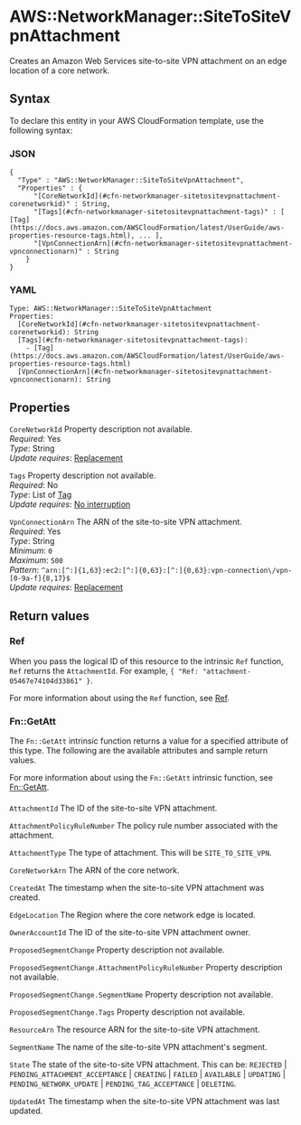 # AWS::NetworkManager::SiteToSiteVpnAttachment<a name="aws-resource-networkmanager-sitetositevpnattachment"></a>

Creates an Amazon Web Services site\-to\-site VPN attachment on an edge location of a core network\.

## Syntax<a name="aws-resource-networkmanager-sitetositevpnattachment-syntax"></a>

To declare this entity in your AWS CloudFormation template, use the following syntax:

### JSON<a name="aws-resource-networkmanager-sitetositevpnattachment-syntax.json"></a>

```
{
  "Type" : "AWS::NetworkManager::SiteToSiteVpnAttachment",
  "Properties" : {
      "[CoreNetworkId](#cfn-networkmanager-sitetositevpnattachment-corenetworkid)" : String,
      "[Tags](#cfn-networkmanager-sitetositevpnattachment-tags)" : [ [Tag](https://docs.aws.amazon.com/AWSCloudFormation/latest/UserGuide/aws-properties-resource-tags.html), ... ],
      "[VpnConnectionArn](#cfn-networkmanager-sitetositevpnattachment-vpnconnectionarn)" : String
    }
}
```

### YAML<a name="aws-resource-networkmanager-sitetositevpnattachment-syntax.yaml"></a>

```
Type: AWS::NetworkManager::SiteToSiteVpnAttachment
Properties:
  [CoreNetworkId](#cfn-networkmanager-sitetositevpnattachment-corenetworkid): String
  [Tags](#cfn-networkmanager-sitetositevpnattachment-tags):
    - [Tag](https://docs.aws.amazon.com/AWSCloudFormation/latest/UserGuide/aws-properties-resource-tags.html)
  [VpnConnectionArn](#cfn-networkmanager-sitetositevpnattachment-vpnconnectionarn): String
```

## Properties<a name="aws-resource-networkmanager-sitetositevpnattachment-properties"></a>

`CoreNetworkId` <a name="cfn-networkmanager-sitetositevpnattachment-corenetworkid"></a>
Property description not available\.  
_Required_: Yes  
_Type_: String  
_Update requires_: [Replacement](https://docs.aws.amazon.com/AWSCloudFormation/latest/UserGuide/using-cfn-updating-stacks-update-behaviors.html#update-replacement)

`Tags` <a name="cfn-networkmanager-sitetositevpnattachment-tags"></a>
Property description not available\.  
_Required_: No  
_Type_: List of [Tag](https://docs.aws.amazon.com/AWSCloudFormation/latest/UserGuide/aws-properties-resource-tags.html)  
_Update requires_: [No interruption](https://docs.aws.amazon.com/AWSCloudFormation/latest/UserGuide/using-cfn-updating-stacks-update-behaviors.html#update-no-interrupt)

`VpnConnectionArn` <a name="cfn-networkmanager-sitetositevpnattachment-vpnconnectionarn"></a>
The ARN of the site\-to\-site VPN attachment\.  
_Required_: Yes  
_Type_: String  
_Minimum_: `0`  
_Maximum_: `500`  
_Pattern_: `^arn:[^:]{1,63}:ec2:[^:]{0,63}:[^:]{0,63}:vpn-connection\/vpn-[0-9a-f]{8,17}$`  
_Update requires_: [Replacement](https://docs.aws.amazon.com/AWSCloudFormation/latest/UserGuide/using-cfn-updating-stacks-update-behaviors.html#update-replacement)

## Return values<a name="aws-resource-networkmanager-sitetositevpnattachment-return-values"></a>

### Ref<a name="aws-resource-networkmanager-sitetositevpnattachment-return-values-ref"></a>

When you pass the logical ID of this resource to the intrinsic `Ref` function, `Ref` returns the `AttachmentId`\. For example, `{ "Ref: "attachment-05467e74104d33861" }`\.

For more information about using the `Ref` function, see [Ref](https://docs.aws.amazon.com/AWSCloudFormation/latest/UserGuide/intrinsic-function-reference-ref.html)\.

### Fn::GetAtt<a name="aws-resource-networkmanager-sitetositevpnattachment-return-values-fn--getatt"></a>

The `Fn::GetAtt` intrinsic function returns a value for a specified attribute of this type\. The following are the available attributes and sample return values\.

For more information about using the `Fn::GetAtt` intrinsic function, see [Fn::GetAtt](https://docs.aws.amazon.com/AWSCloudFormation/latest/UserGuide/intrinsic-function-reference-getatt.html)\.

#### <a name="aws-resource-networkmanager-sitetositevpnattachment-return-values-fn--getatt-fn--getatt"></a>

`AttachmentId` <a name="AttachmentId-fn::getatt"></a>
The ID of the site\-to\-site VPN attachment\.

`AttachmentPolicyRuleNumber` <a name="AttachmentPolicyRuleNumber-fn::getatt"></a>
The policy rule number associated with the attachment\.

`AttachmentType` <a name="AttachmentType-fn::getatt"></a>
The type of attachment\. This will be `SITE_TO_SITE_VPN`\.

`CoreNetworkArn` <a name="CoreNetworkArn-fn::getatt"></a>
The ARN of the core network\.

`CreatedAt` <a name="CreatedAt-fn::getatt"></a>
The timestamp when the site\-to\-site VPN attachment was created\.

`EdgeLocation` <a name="EdgeLocation-fn::getatt"></a>
The Region where the core network edge is located\.

`OwnerAccountId` <a name="OwnerAccountId-fn::getatt"></a>
The ID of the site\-to\-site VPN attachment owner\.

`ProposedSegmentChange` <a name="ProposedSegmentChange-fn::getatt"></a>
Property description not available\.

`ProposedSegmentChange.AttachmentPolicyRuleNumber` <a name="ProposedSegmentChange.AttachmentPolicyRuleNumber-fn::getatt"></a>
Property description not available\.

`ProposedSegmentChange.SegmentName` <a name="ProposedSegmentChange.SegmentName-fn::getatt"></a>
Property description not available\.

`ProposedSegmentChange.Tags` <a name="ProposedSegmentChange.Tags-fn::getatt"></a>
Property description not available\.

`ResourceArn` <a name="ResourceArn-fn::getatt"></a>
The resource ARN for the site\-to\-site VPN attachment\.

`SegmentName` <a name="SegmentName-fn::getatt"></a>
The name of the site\-to\-site VPN attachment's segment\.

`State` <a name="State-fn::getatt"></a>
The state of the site\-to\-site VPN attachment\. This can be: `REJECTED` \| `PENDING_ATTACHMENT_ACCEPTANCE` \| `CREATING` \| `FAILED` \| `AVAILABLE` \| `UPDATING` \| ` PENDING_NETWORK_UPDATE` \| `PENDING_TAG_ACCEPTANCE` \| `DELETING`\.

`UpdatedAt` <a name="UpdatedAt-fn::getatt"></a>
The timestamp when the site\-to\-site VPN attachment was last updated\.
